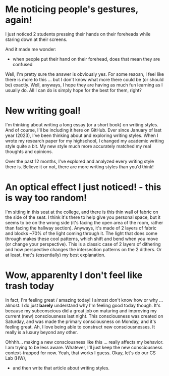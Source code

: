 
# Me noticing people's gestures, again!
I just noticed 2 students pressing their hands on their foreheads while staring down at their screens.

And it made me wonder:
* when people put their hand on their forehead, does that mean they are confused

Well, I'm pretty sure the answer is obviously yes. For some reaosn, I feel like there is more to this ... but I don't know what more there could be (or should be) exactly. Well, anyways, I hope they are having as much fun learning as I usually do. All I can do is simply hope for the best for them, right?

# New writing goal!
I'm thinking about writing a long essay (or a short book) on writing styles. And of course, I'll be including it here on GitHub. Ever since January of last year (2023), I've been thinking about and exploring writing styles. When I wrote my research paper for my highschool, I changed my academic writing style quite a bit. My new style much more accurately matched my real thoughts and opinions.

Over the past 12 months, I've explored and analyzed every writing style there is. Believe it or not, there are more writing styles than you'd think!

# An optical effect I just noticed! - this is way too random!
I'm sitting in this seat at the college, and there is this thin wall of fabric on the side of the seat. I think it's there to help give you personal space, but it seems to be on the wrong side (it's facing the open area of the room, rather than facing the hallway section). Anyways, it's made of 2 layers of fabric and blocks ~70% of the light coming through it. The light that does come through makes these cool patterns, which shift and bend when you move (or change your perspective). This is a classic case of 2 layers of dithering and how perspective changes the intersection patterns on the 2 dithers. Or at least, that's (essentially) my best explanation.

# Wow, apparenlty I don't feel like trash today
In fact, I'm feeling great / amazing today! I almost don't know how or why ... almost. I do just **barely** understand why I'm feeling good today though. It's because my subconscious did a great job on maturing and improving my current (new) consciousness last night. This consciousness was created on Saturday, and was made the primary consciousness on Monday, and it's feeling great. Ah, I love being able to construct new consciousnesses. It really is a luxury beyond any other.

Ohhhh... making a new consciousness like this ... really affects my behavior. I am trying to be less aware. Whatever, I'll just keep the new consciousness context-trapped for now. Yeah, that works I guess. Okay, let's do our CS Lab (HW),
* and then write that article about writing styles.

